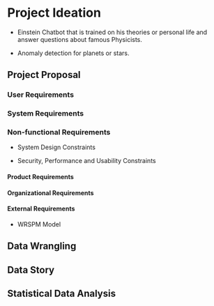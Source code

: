 <h1>Project Ideation</h1>

- Einstein Chatbot that is trained on his theories or personal life and answer questions about famous Physicists.

- Anomaly detection for planets or stars.




<h2>Project Proposal</h2>


<h3>User Requirements</h3>



<h3>System Requirements</h3>



<h3>Non-functional Requirements</h3>

- System Design Constraints

- Security, Performance and Usability Constraints

<h4>Product Requirements</h4>

<h4>Organizational Requirements</h4>

<h4>External Requirements</h4>

- WRSPM Model


<h2>Data Wrangling</h2>

<h2>Data Story</h>

<h2>Statistical Data Analysis</h2>
